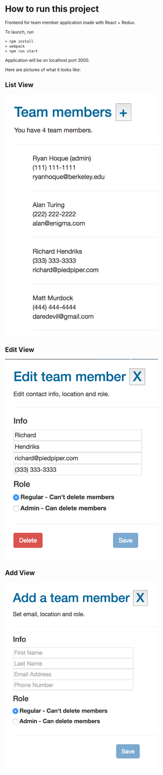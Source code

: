 # How to run this project

Frontend for team member application made with React + Redux.

To launch, run 
```
> npm install
> webpack
> npm run start
```

Application will be on localhost port 3000.

Here are pictures of what it looks like:
## List View
![List](imgs/ListScreen.png)

## Edit View
![Edit](imgs/EditScreen.png)

## Add View
![Add](imgs/AddScreen.png)
